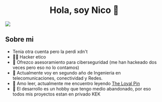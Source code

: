 <div align="center">
<h1 align="center">Hola, soy Nico</a> 💜</h1>
</div>
<img src="https://media1.giphy.com/media/v1.Y2lkPTc5MGI3NjExcHl0ZHAxaDl5c2c0ZTZodzJpeWR3ZGU3MmN1b3p1M3BudHA4dTkydiZlcD12MV9pbnRlcm5hbF9naWZfYnlfaWQmY3Q9Zw/C8n4WaFxK46UNDXh5p/giphy.gif">

## Sobre mi

- Tenia otra cuenta pero la perdi xdn't 
- 👨‍💻 Hacker etico
- 🔐 Ofrezco asesoramiento para ciberseguridad (me han hackeado dos veces pero eso no lo contamos)
- 📡 Actualmente voy en segundo año de Ingenieria en telecomunicaciones, conectividad y Redes.
- 📗 Amo leer, actualmente me encuentro leyendo [The Loyal Pin](https://www.amazon.com/Loyal-Pin-Vol-1-Mon-Maw-ebook/dp/B0CKY1HV4T/ref=sr_1_1?crid=238N8URRT19RL&dib=eyJ2IjoiMSJ9.aADz2iU1LToEB93B7dWYKuVJiYGp1RBlgMuMyutviVbnbyywP2x5HIu6cZMeGX0bGvHE7y9FSqvqXyPGq-aQT1jqtbucyNMNzhywM7ekobqlGu1ZyU_hslLHHJvbkJyRzskjOpeuHKrf4t1xi811xXtAEAoYiouFzghuBDLuTMoZpYXikCb918r7SvqF6BMqJbkM0SMubC8ba40UsjkpPTkD0z0jSeoOtLh-bhj4PrQ.29vKVPUnsuerTSaHzpL-MVaGgPnPZr5_zn3d6HV9sjg&dib_tag=se&keywords=the+loyal+pin&qid=1713138010&s=digital-text&sprefix=the+loy%2Cdigital-text%2C256&sr=1-1) 
- 🤫 El desarrollo es un hobby que tengo medio abandonado, por eso todos mis proyectos estan en privado KEK
<br>
